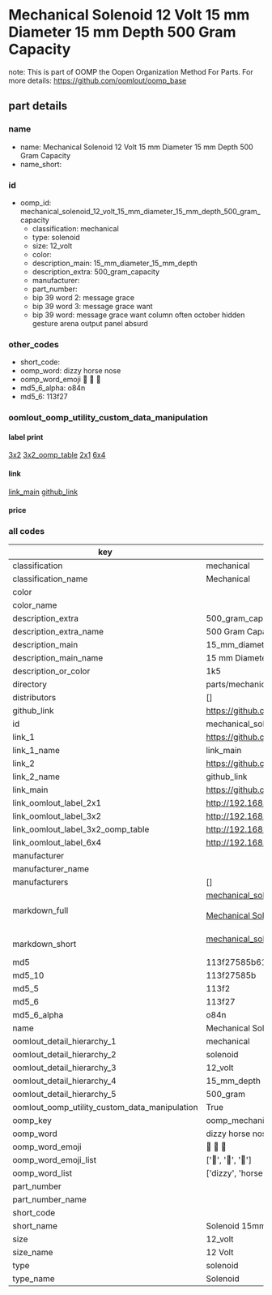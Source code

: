 # Mechanical Solenoid 12 Volt 15 mm Diameter 15 mm Depth 500 Gram Capacity  

note: This is part of OOMP the Oopen Organization Method For Parts. For more details: https://github.com/oomlout/oomp_base

##  part details





### name
* name: Mechanical Solenoid 12 Volt 15 mm Diameter 15 mm Depth 500 Gram Capacity
* name_short: 
### id
* oomp_id: mechanical_solenoid_12_volt_15_mm_diameter_15_mm_depth_500_gram_capacity
  * classification: mechanical
  * type: solenoid
  * size: 12_volt
  * color: 
  * description_main: 15_mm_diameter_15_mm_depth
  * description_extra: 500_gram_capacity
  * manufacturer: 
  * part_number: 
  * bip 39 word 2: message grace
  * bip 39 word 3: message grace want
  * bip 39 word: message grace want column often october hidden gesture arena output panel absurd

### other_codes
* short_code: 
* oomp_word: dizzy horse nose
* oomp_word_emoji :dizzy: :horse: :nose:
* md5_6_alpha: o84n
* md5_6: 113f27






### oomlout_oomp_utility_custom_data_manipulation
#### label print
[3x2](http://192.168.1.245:1112/?label=oomp%20o84n)
[3x2_oomp_table](http://192.168.1.107:1112/?label=oomp%20o84n)
[2x1](http://192.168.1.242:1112/?label=oomp%20o84n)
[6x4](http://192.168.1.55:1112/?label=oomp%20o84n)    

#### link

[link_main](https://github.com/oomlout/oomlout_oomp_current_version_messy/tree/main/parts/mechanical_solenoid_12_volt_15_mm_diameter_15_mm_depth_500_gram_capacity) [github_link](https://github.com/oomlout/oomlout_oomp_part_src/tree/main/parts/mechanical_solenoid_12_volt_15_mm_diameter_15_mm_depth_500_gram_capacity)                             

#### price







### all codes 
| key | value |  
| --- | --- |  
| classification | mechanical |  
| classification_name | Mechanical |  
| color |  |  
| color_name |  |  
| description_extra | 500_gram_capacity |  
| description_extra_name | 500 Gram Capacity |  
| description_main | 15_mm_diameter_15_mm_depth |  
| description_main_name | 15 mm Diameter 15 mm Depth |  
| description_or_color | 1k5 |  
| directory | parts/mechanical_solenoid_12_volt_15_mm_diameter_15_mm_depth_500_gram_capacity |  
| distributors | [] |  
| github_link | https://github.com/oomlout/oomlout_oomp_part_src/tree/main/parts/mechanical_solenoid_12_volt_15_mm_diameter_15_mm_depth_500_gram_capacity |  
| id | mechanical_solenoid_12_volt_15_mm_diameter_15_mm_depth_500_gram_capacity |  
| link_1 | https://github.com/oomlout/oomlout_oomp_current_version_messy/tree/main/parts/mechanical_solenoid_12_volt_15_mm_diameter_15_mm_depth_500_gram_capacity |  
| link_1_name | link_main |  
| link_2 | https://github.com/oomlout/oomlout_oomp_part_src/tree/main/parts/mechanical_solenoid_12_volt_15_mm_diameter_15_mm_depth_500_gram_capacity |  
| link_2_name | github_link |  
| link_main | https://github.com/oomlout/oomlout_oomp_current_version_messy/tree/main/parts/mechanical_solenoid_12_volt_15_mm_diameter_15_mm_depth_500_gram_capacity |  
| link_oomlout_label_2x1 | http://192.168.1.242:1112/?label=oomp%20o84n |  
| link_oomlout_label_3x2 | http://192.168.1.245:1112/?label=oomp%20o84n |  
| link_oomlout_label_3x2_oomp_table | http://192.168.1.107:1112/?label=oomp%20o84n |  
| link_oomlout_label_6x4 | http://192.168.1.55:1112/?label=oomp%20o84n |  
| manufacturer |  |  
| manufacturer_name |  |  
| manufacturers | [] |  
| markdown_full | [mechanical_solenoid_12_volt_15_mm_diameter_15_mm_depth_500_gram_capacity](https://github.com/oomlout/oomlout_oomp_current_version_messy/tree/main/parts/mechanical_solenoid_12_volt_15_mm_diameter_15_mm_depth_500_gram_capacity)<br>[](https://github.com/oomlout/oomlout_oomp_current_version_messy/tree/main/parts/mechanical_solenoid_12_volt_15_mm_diameter_15_mm_depth_500_gram_capacity)<br>[Mechanical Solenoid 12 Volt 15 Mm Diameter 15 Mm Depth 500 Gram Capacity](https://github.com/oomlout/oomlout_oomp_current_version_messy/tree/main/parts/mechanical_solenoid_12_volt_15_mm_diameter_15_mm_depth_500_gram_capacity)<br><br> |  
| markdown_short | [mechanical_solenoid_12_volt_15_mm_diameter_15_mm_depth_500_gram_capacity](https://github.com/oomlout/oomlout_oomp_current_version_messy/tree/main/parts/mechanical_solenoid_12_volt_15_mm_diameter_15_mm_depth_500_gram_capacity)<br><br> |  
| md5 | 113f27585b616d6e644cd2ddedd95c5f |  
| md5_10 | 113f27585b |  
| md5_5 | 113f2 |  
| md5_6 | 113f27 |  
| md5_6_alpha | o84n |  
| name | Mechanical Solenoid 12 Volt 15 mm Diameter 15 mm Depth 500 Gram Capacity |  
| oomlout_detail_hierarchy_1 | mechanical |  
| oomlout_detail_hierarchy_2 | solenoid |  
| oomlout_detail_hierarchy_3 | 12_volt |  
| oomlout_detail_hierarchy_4 | 15_mm_depth |  
| oomlout_detail_hierarchy_5 | 500_gram |  
| oomlout_oomp_utility_custom_data_manipulation | True |  
| oomp_key | oomp_mechanical_solenoid_12_volt_15_mm_diameter_15_mm_depth_500_gram_capacity |  
| oomp_word | dizzy horse nose |  
| oomp_word_emoji | :dizzy: :horse: :nose: |  
| oomp_word_emoji_list | [':dizzy:', ':horse:', ':nose:'] |  
| oomp_word_list | ['dizzy', 'horse', 'nose'] |  
| part_number |  |  
| part_number_name |  |  
| short_code |  |  
| short_name | Solenoid 15mm x 15mm 0.5kg 12_volt |  
| size | 12_volt |  
| size_name | 12 Volt |  
| type | solenoid |  
| type_name | Solenoid |  
